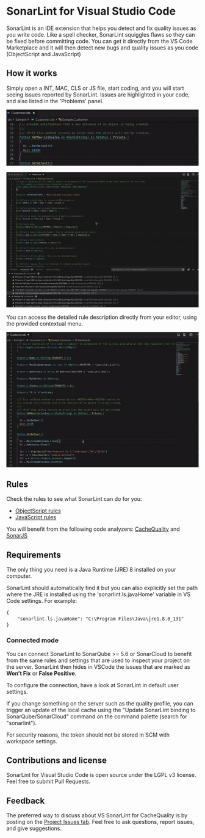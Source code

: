 # SonarLint for Visual Studio Code

SonarLint is an IDE extension that helps you detect and fix quality issues as you write code. Like a spell checker, SonarLint squiggles flaws so they can be fixed before committing code. You can get it directly from the VS Code Marketplace and it will then detect new bugs and quality issues as you code (ObjectScript and JavaScript)

## How it works

Simply open a INT, MAC, CLS or JS file, start coding, and you will start seeing issues reported by SonarLint. Issues are highlighted in your code, and also listed in the 'Problems' panel.

![sonarlint on-the-fly](images/onthefly3.gif)

![sonarlint on-the-fly](images/onthefly2.gif)

You can access the detailed rule description directly from your editor, using the provided contextual menu.

![rule description](images/ruledescription.gif)

## Rules

Check the rules to see what SonarLint can do for you:

- [ObjectScript rules](https://www.cachequality.com/docs/cachequality-release/rules)
- [JavaScript rules](https://rules.sonarsource.com/javascript)

You will benefit from the following code analyzers: [CacheQuality](https://www.cachequality.com) and [SonarJS](https://redirect.sonarsource.com/plugins/javascript.html)

## Requirements

The only thing you need is a Java Runtime (JRE) 8 installed on your computer.

SonarLint should automatically find it but you can also explicitly set the path where the JRE is installed using the 'sonarlint.ls.javaHome' variable in VS Code settings. For example:

    {
        "sonarlint.ls.javaHome": "C:\Program Files\Java\jre1.8.0_131"
    }

### Connected mode

You can connect SonarLint to SonarQube >= 5.6 or SonarCloud to benefit from the same rules and settings that are used to inspect your project on the server. SonarLint then hides in VSCode the issues that are marked as **Won’t Fix** or **False Positive**.

To configure the connection, have a look at SonarLint in default user settings.

If you change something on the server such as the quality profile, you can trigger an update of the local cache using the "Update SonarLint binding to SonarQube/SonarCloud" command on the command palette (search for "sonarlint").

For security reasons, the token should not be stored in SCM with workspace settings.

## Contributions and license

SonarLint for Visual Studio Code is open source under the LGPL v3 license. Feel free to submit Pull Requests.

## Feedback

The preferred way to discuss about VS SonarLint for CacheQuality is by posting on the [Project Issues tab](https://github.com/litesolutions/cachequality-vscode/issues). Feel free to ask questions, report issues, and give suggestions.
